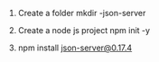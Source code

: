 1. Create a folder mkdir <project-name>-json-server

2. Create a node js project npm init -y

3. npm install json-server@0.17.4